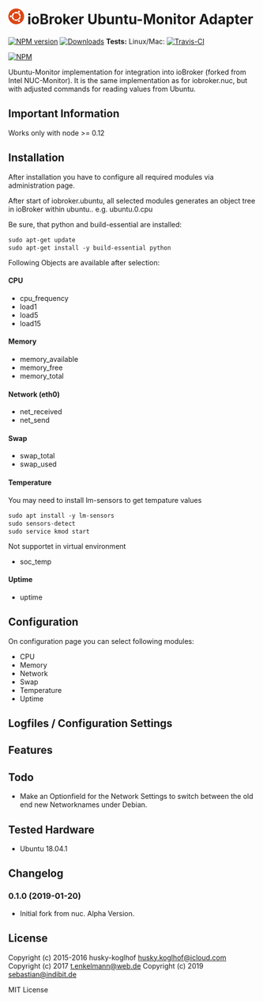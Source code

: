 ![Logo](admin/ubuntu.png)
ioBroker Ubuntu-Monitor Adapter
==============

[![NPM version](http://img.shields.io/npm/v/iobroker.ubuntu.svg)](https://www.npmjs.com/package/iobroker.ubuntu)
[![Downloads](https://img.shields.io/npm/dm/iobroker.ubuntu.svg)](https://www.npmjs.com/package/iobroker.ubuntu)
**Tests:** Linux/Mac: [![Travis-CI](http://img.shields.io/travis/indiBit/ioBroker.ubuntu/master.svg)](https://travis-ci.org/indiBit/ioBroker.ubuntu)

[![NPM](https://nodei.co/npm/iobroker.ubuntu.png?downloads=true)](https://nodei.co/npm/iobroker.ubuntu/)

Ubuntu-Monitor implementation for integration into ioBroker (forked from Intel NUC-Monitor). It is the same implementation as for iobroker.nuc, but with adjusted commands for reading values from Ubuntu.

## Important Information
Works only with node >= 0.12

## Installation
After installation you have to configure all required modules via administration page.

After start of iobroker.ubuntu, all selected modules generates
an object tree in ioBroker within ubuntu.<instance>.<modulename>
e.g. ubuntu.0.cpu

Be sure, that python and build-essential are installed:

```
sudo apt-get update
sudo apt-get install -y build-essential python
```

Following Objects are available after selection:

#### **CPU**

- cpu_frequency
- load1
- load5
- load15

#### **Memory**

- memory_available
- memory_free
- memory_total

#### **Network (eth0)**
- net_received
- net_send

#### **Swap**
- swap_total
- swap_used

#### **Temperature**
You may need to install lm-sensors to get tempature values
```
sudo apt install -y lm-sensors
sudo sensors-detect
sudo service kmod start
```
Not supportet in virtual environment
- soc_temp

#### **Uptime**
- uptime

## Configuration
On configuration page you can select following modules:

- CPU
- Memory
- Network
- Swap
- Temperature
- Uptime

## Logfiles / Configuration Settings

## Features

## Todo
 - Make an Optionfield for the Network Settings to switch between the old end new Networknames under Debian.
 
## Tested Hardware
 - Ubuntu 18.04.1

## Changelog

### 0.1.0 (2019-01-20)
 - Initial fork from nuc. Alpha Version.

## License

Copyright (c) 2015-2016 husky-koglhof <husky.koglhof@icloud.com>
Copyright (c) 2017 t.enkelmann@web.de
Copyright (c) 2019 sebastian@indibit.de

MIT License
